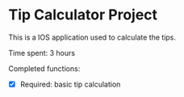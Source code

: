 # Tip Calculator Project

This is a IOS application used to calculate the tips.

Time spent: 3 hours

Completed functions:

 * [x] Required: basic tip calculation 
